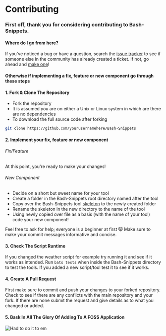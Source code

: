 # Contributing

### First off, thank you for considering contributing to Bash-Snippets.

#### Where do I go from here?

If you've noticed a bug or have a question, search the <a href="https://github.com/alexanderepstein/Bash-Snippets/issues">issue tracker</a> to see if someone else in the community has already created a ticket. If not, go ahead and <a href="https://github.com/alexanderepstein/Bash-Snippets/issues/new">make one</a>!

#### Otherwise if implementing a fix, feature or new component go through these steps
#### 1. Fork & Clone The Repository
* Fork the repository
* It is assumed you are on either a Unix or Linux system in which are there are no dependencies
* To download the full source code after forking
```bash
git clone https://github.com/yourusernamehere/Bash-Snippets
```   


#### 2. Implement your fix, feature or new component

###### Fix/Feature
At this point, you're ready to make your changes!

###### New Component
* Decide on a short but sweet name for your tool
* Create a folder in the Bash-Snippets root directory named after the tool
* Copy over the Bash-Snippets tool [skeleton](https://github.com/alexanderepstein/Bash-Snippet/blob/master/skeleton) to the newly created folder
* Rename the skeleton in the new directory to the name of the tool
* Using newly copied over file as a basis (with the name of your tool) code your new component!

Feel free to ask for help; everyone is a beginner at first :smile_cat:
Make sure to make your commit messages informative and concise.


#### 3. Check The Script Runtime

If you changed the weather script for example try running it and see if it works as intended. Run ```bats tests``` when inside the Bash-Snippets directory to test the tools.
If you added a new script/tool test it to see if it works.

#### 4. Create A Pull Request

First make sure to commit and push your changes to your forked repository.
Check to see if there are any conflicts with the main repository and your fork.
If there are none submit the request and give details as to what you changed or added.

#### 5. Bask In All The Glory Of Adding To A FOSS Application
![Had to do it to em](https://68.media.tumblr.com/2dfc3369827df9b981e111d7fd8fc732/tumblr_mvemcyarmn1rslphyo1_400.gif)
